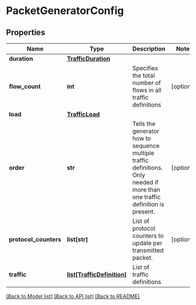 # PacketGeneratorConfig

## Properties
Name | Type | Description | Notes
------------ | ------------- | ------------- | -------------
**duration** | [**TrafficDuration**](TrafficDuration.md) |  | 
**flow_count** | **int** | Specifies the total number of flows in all traffic definitions | [optional] 
**load** | [**TrafficLoad**](TrafficLoad.md) |  | 
**order** | **str** | Tells the generator how to sequence multiple traffic definitions. Only needed if more than one traffic definition is present.  | [optional] 
**protocol_counters** | **list[str]** | List of protocol counters to update per transmitted packet.  | [optional] 
**traffic** | [**list[TrafficDefinition]**](TrafficDefinition.md) | List of traffic definitions | 

[[Back to Model list]](../README.md#documentation-for-models) [[Back to API list]](../README.md#documentation-for-api-endpoints) [[Back to README]](../README.md)


